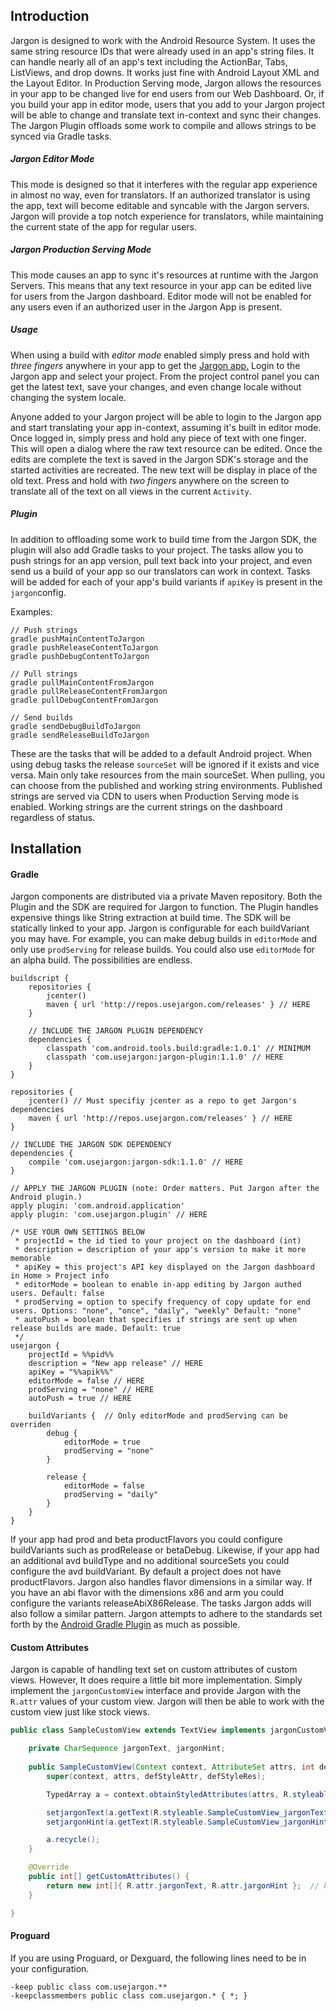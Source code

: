 ## Introduction

Jargon is designed to work with the Android Resource System. It uses the same string resource IDs that were already used in an app's string files. It can handle nearly all of an app's text including the ActionBar, Tabs, ListViews, and drop downs.  It works just fine with Android Layout XML and the Layout Editor.  In Production Serving mode, Jargon allows the resources in your app to be changed live for end users from our Web Dashboard.  Or, if you build your app in editor mode, users that you add to your Jargon project will be able to change and translate text in-context and sync their changes.  The Jargon Plugin offloads some work to compile and allows strings to be synced via Gradle tasks.

##### Jargon Editor Mode

This mode is designed so that it interferes with the regular app experience in almost no way, even for translators. If an authorized translator is using the app, text will become editable and syncable with the Jargon servers.  Jargon will provide a top notch experience for translators, while maintaining the current state of the app for regular users. 

##### Jargon Production Serving Mode

This mode causes an app to sync it's resources at runtime with the Jargon Servers.  This means that any text resource in your app can be edited live for users from the Jargon dashboard.  Editor mode will not be enabled for any users even if an authorized user in the Jargon App is present.

##### Usage

When using a build with *editor mode* enabled simply press and hold with *three fingers* anywhere in your app to get the [Jargon app.](https://play.google.com/store/apps/details?id=com.usejargon.app&hl=en)  Login to the Jargon app and select your project.  From the project control panel you can get the latest text, save your changes, and even change locale without changing the system locale.

Anyone added to your Jargon project will be able to login to the Jargon app and start translating your app in-context, assuming it's built in editor mode.  Once logged in, simply press and hold any piece of text with one finger.  This will open a dialog where the raw text resource can be edited.  Once the edits are complete the text is saved in the Jargon SDK's storage and the started activities are recreated.  The new text will be display in place of the old text.  Press and hold with *two fingers* anywhere on the screen to translate all of the text on all views in the current `Activity`.

##### Plugin

In addition to offloading some work to build time from the Jargon SDK, the plugin will also add Gradle tasks to your project.  The tasks allow you to push strings for an app version, pull text back into your project, and even send us a build of your app so our translators can work in context.  Tasks will be added for each of your app's build variants if `apiKey` is present in the `jargon`config.  

Examples:
```
// Push strings
gradle pushMainContentToJargon
gradle pushReleaseContentToJargon
gradle pushDebugContentToJargon

// Pull strings
gradle pullMainContentFromJargon
gradle pullReleaseContentFromJargon
gradle pullDebugContentFromJargon

// Send builds
gradle sendDebugBuildToJargon
gradle sendReleaseBuildToJargon
```

These are the tasks that will be added to a default Android project.  When using debug tasks the release `sourceSet` will be ignored if it exists and vice versa. Main only take resources from the main sourceSet.  When pulling, you can choose from the published and working string environments.  Published strings are served via CDN to users when Production Serving mode is enabled.  Working strings are the current strings on the dashboard regardless of status.

## Installation

#### Gradle

Jargon components are distributed via a private Maven repository.  Both the Plugin and the SDK are required for Jargon to function.  The Plugin handles expensive things like String extraction at build time.  The SDK will be statically linked to your app.  Jargon is configurable for each buildVariant you may have.  For example, you can make debug builds in `editorMode` and only use `prodServing` for release builds.  You could also use `editorMode` for an alpha build.  The possibilities are endless.

```
buildscript {
    repositories {
        jcenter()
        maven { url 'http://repos.usejargon.com/releases' } // HERE
    }

    // INCLUDE THE JARGON PLUGIN DEPENDENCY
    dependencies {
        classpath 'com.android.tools.build:gradle:1.0.1' // MINIMUM
        classpath 'com.usejargon:jargon-plugin:1.1.0' // HERE
    }
}

repositories {
    jcenter() // Must specifiy jcenter as a repo to get Jargon's dependencies
    maven { url 'http://repos.usejargon.com/releases' } // HERE
}

// INCLUDE THE JARGON SDK DEPENDENCY
dependencies {
    compile 'com.usejargon:jargon-sdk:1.1.0' // HERE
}

// APPLY THE JARGON PLUGIN (note: Order matters. Put Jargon after the Android plugin.)
apply plugin: 'com.android.application'
apply plugin: 'com.usejargon.plugin' // HERE

/* USE YOUR OWN SETTINGS BELOW
 * projectId = the id tied to your project on the dashboard (int)
 * description = description of your app's version to make it more memorable
 * apiKey = this project's API key displayed on the Jargon dashboard in Home > Project info
 * editorMode = boolean to enable in-app editing by Jargon authed users. Default: false
 * prodServing = option to specify frequency of copy update for end users. Options: "none", "once", "daily", "weekly" Default: "none"
 * autoPush = boolean that specifies if strings are sent up when release builds are made. Default: true
 */
usejargon {
    projectId = %%pid%%
    description = "New app release" // HERE
    apiKey = "%%apik%%"
    editorMode = false // HERE
    prodServing = "none" // HERE
    autoPush = true // HERE

    buildVariants {  // Only editorMode and prodServing can be overriden
        debug {
            editorMode = true
            prodServing = "none"
        }

        release {
            editorMode = false
            prodServing = "daily"
        }
    }
}
```

If your app had prod and beta productFlavors you could configure buildVariants such as prodRelease or betaDebug.  Likewise, if your app had an additional avd buildType and no additional sourceSets you could configure the avd buildVariant.  By default a project does not have productFlavors. Jargon also handles flavor dimensions in a similar way.  If you have an abi flavor with the dimensions x86 and arm you could configure the variants releaseAbiX86Release.  The tasks Jargon adds will also follow a similar pattern.  Jargon attempts to adhere to the standards set forth by the [Android Gradle Plugin](http://tools.android.com/tech-docs/new-build-system/user-guide) as much as possible.

#### Custom Attributes

Jargon is capable of handling text set on custom attributes of custom views.  However, It does require a little bit more implementation.
Simply implement the `jargonCustomView` interface and provide Jargon with the `R.attr` values of your custom view. Jargon will then be able
to work with the custom view just like stock views.

```java
public class SampleCustomView extends TextView implements jargonCustomView {

    private CharSequence jargonText, jargonHint;
   
    public SampleCustomView(Context context, AttributeSet attrs, int defStyleAttr, int defStyleRes) {
        super(context, attrs, defStyleAttr, defStyleRes);

        TypedArray a = context.obtainStyledAttributes(attrs, R.styleable.SampleCustomView, defStyle, defStyleRes);

        setjargonText(a.getText(R.styleable.SampleCustomView_jargonText));
        setjargonHint(a.getText(R.styleable.SampleCustomView_jargonHint));

        a.recycle();
    }

    @Override
    public int[] getCustomAttributes() {
        return new int[]{ R.attr.jargonText, R.attr.jargonHint };  // Provide attrs here
    }

}
```

#### Proguard

If you are using Proguard, or Dexguard, the following lines need to be in your configuration.

```
-keep public class com.usejargon.**
-keepclassmembers public class com.usejargon.* { *; }
```
